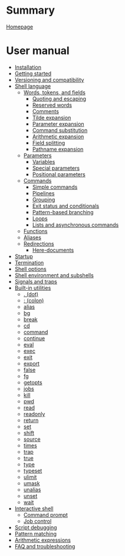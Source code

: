 # Summary

[Homepage](README.md)

# User manual

- [Installation](installation.md)
- [Getting started](getting_started.md)
- [Versioning and compatibility]() <!-- POSIX conformance -->
- [Shell language](language/README.md)
    - [Words, tokens, and fields](language/words/README.md)
        - [Quoting and escaping](language/words/quoting.md)
        - [Reserved words](language/words/keywords.md)
        - [Comments](language/words/comments.md)
        - [Tilde expansion](language/words/tilde.md)
        - [Parameter expansion](language/words/parameters.md)
        - [Command substitution](language/words/command_substitution.md)
        - [Arithmetic expansion](language/words/arithmetic.md) <!-- TODO: Brace expansion -->
        - [Field splitting](language/words/field_splitting.md)
        - [Pathname expansion](language/words/globbing.md)
    - [Parameters](language/parameters/README.md)
        - [Variables](language/parameters/variables.md)
        - [Special parameters](language/parameters/special.md)
        - [Positional parameters](language/parameters/positional.md)
    - [Commands](language/commands/README.md)
        - [Simple commands](language/commands/simple.md)
        - [Pipelines](language/commands/pipelines.md)
        - [Grouping](language/commands/grouping.md)
        - [Exit status and conditionals](language/commands/exit_status.md)
        - [Pattern-based branching](language/commands/case.md)
        - [Loops](language/commands/loops.md)
        - [Lists and asynchronous commands](language/commands/lists.md)
    - [Functions](language/functions.md)
    - [Aliases](language/aliases.md)
    - [Redirections](language/redirections/README.md)
        - [Here-documents](language/redirections/here_documents.md)
- [Startup](startup.md)
- [Termination](termination.md)
- [Shell options](options.md)
- [Shell environment and subshells](environment.md)
- [Signals and traps](traps.md)
- [Built-in utilities](builtins/README.md)
    - [. (dot)]()
    - [: (colon)]()
    - [alias]()
    - [bg]()
    - [break]()
    - [cd]()
    - [command]()
    - [continue]()
    - [eval]()
    - [exec]()
    - [exit]()
    - [export]()
    - [false]()
    - [fg]()
    - [getopts]()
    - [jobs]()
    - [kill]()
    - [pwd]()
    - [read]()
    - [readonly]()
    - [return]()
    - [set]()
    - [shift]()
    - [source]()
    - [times]()
    - [trap]()
    - [true]()
    - [type]()
    - [typeset]()
    - [ulimit]()
    - [umask]()
    - [unalias]()
    - [unset]()
    - [wait]()
- [Interactive shell]()
    - [Command prompt]()
    - [Job control]()
- [Script debugging]() <!-- errexit, noexec, xtrace, etc. -->
- [Pattern matching](patterns.md)
- [Arithmetic expressions](arithmetic.md)
- [FAQ and troubleshooting]()
